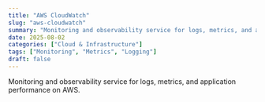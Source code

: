```yaml
---
title: "AWS CloudWatch"
slug: "aws-cloudwatch"
summary: "Monitoring and observability service for logs, metrics, and application performance on AWS."
date: 2025-08-02
categories: ["Cloud & Infrastructure"]
tags: ["Monitoring", "Metrics", "Logging"]
draft: false
---
```


Monitoring and observability service for logs, metrics, and application performance on AWS.
